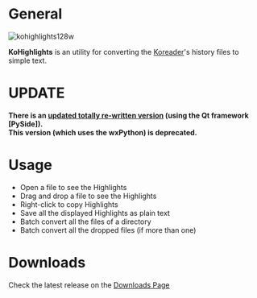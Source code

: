 # General
![kohighlights128w](https://cloud.githubusercontent.com/assets/14363074/9978678/22e01940-5f49-11e5-8112-bc58b8f0f56f.png)

**KoHighlights** is an utility for converting the [Koreader](https://github.com/koreader/koreader)'s history files to simple text.

# UPDATE
**There is an [updated totally re-written version](https://github.com/noembryo/KoHighlights) (using the Qt framework [PySide]).  
This version (which uses the wxPython) is deprecated.**

# Usage

* Open a file to see the Highlights
* Drag and drop a file to see the Highlights
* Right-click to copy Highlights
* Save all the displayed Highlights as plain text
* Batch convert all the files of a directory
* Batch convert all the dropped files (if more than one)

# Downloads

Check the latest release on the [Downloads Page](https://github.com/noonkey/KoHighlights/releases)
